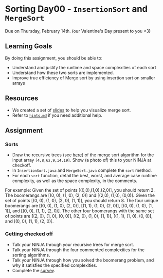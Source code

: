 # Sorting Day00 - `InsertionSort` and `MergeSort`

Due on Thursday, February 14th. (our Valentine's Day present to you <3)

## Learning Goals

By doing this assignment, you should be able to:

* Understand and justify the runtime and space complexities of each sort
* Understand how these two sorts are implemented.
* Improve true efficiency of Merge sort by using insertion sort on smaller arrays
  
## Resources

* We created a set of [slides](https://drive.google.com/open?id=1jEnFGECA8TaZM9TyAmEOQum1VT4hY35N) to help you visualize merge sort.
* Refer to [`hints.md`](https://github.com/Olin-DSA/DSA-19/blob/master/sorting/day00/hints.md) if you need additional help.


## Assignment

### Sorts

- Draw the recursive trees (see [here](https://drive.google.com/open?id=1jEnFGECA8TaZM9TyAmEOQum1VT4hY35N)) of the merge sort algorithm for the input array `[4,8,62,9,14,19]`. Show (a photo of) this to your NINJA at checkoff.
- In `InsertionSort.java` and `MergeSort.java` complete the `sort` method.
- For each `sort` function, detail the best, worst, and average case runtime complexity, as well as the space complexity, in the comments.

For example: Given the set of points [(0,0),(1,0),(2,0)], you should return 2. The boomerangs are [(0, 0), (1, 0), (2, 0)] and [(2,0), (1,0), (0,0)].
Given the set of points [(0, 0), (1, 0), (2, 0), (1, 1)], you should return 8. The four unique boomerangs are [(0, 0), (1, 0), (2, 0)], [(1, 1), (1, 0), (2, 0)], [(0, 0), (1, 0), (1, 1)], and [(0, 0), (1, 1), (2, 0)]. The other four boomerangs with the same set of points are [(2, 0), (1, 0), (0, 0)], [(2, 0), (1, 0), (1, 1)], [(1, 1), (1, 0), (0, 0)], and [(0, 0), (1, 1), (2, 0)].

### Getting checked off

- Talk your NINJA through your recursive trees for merge sort.
- Talk your NINJA through the four commented complexities for the sorting algorithms.
- Talk your NINJA through how you solved the boomerang problem, and why it satisfies the specified complexities.
- Complete the [survey](https://goo.gl/forms/FfDUPvxIR8XxLitj1).

